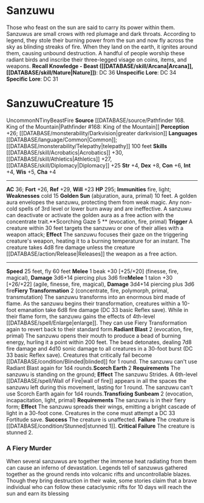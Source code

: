 ﻿---
ac: '36'
alignment: N
charisma: '+4'
constitution: '+6'
creature_ability:
- Fiery Transformation
- Golden Sun
- Radiant Blast
- Scorch Earth
- Scorching Gaze
- Transfixing
- Sunbeam
dexterity: '+8'
element: Fire
fly_speed: '60'
fortitude: '+26'
hp: '295'
id: '1417'
immunity:
- '[[DATABASE/trait/Fire|fire]]'
- '[[DATABASE/trait/Light|light]]'
intelligence: '+4'
land_speed: '25'
language:
- '[[DATABASE/language/Common|Common]] ; [[DATABASE/monsterability/Telepathy|telepathy]]
  100 feet'
level: '15'
max_speed: '60'
name: Sanzuwu
perception: '+26'
rarity: Uncommon
reflex: '+29'
sense:
- '[[DATABASE/monsterability/Darkvision|greater darkvision]]'
size: Tiny
skill:
- '[[DATABASE/skill/Acrobatics|Acrobatics]] +30'
- '[[DATABASE/skill/Athletics|Athletics]] +27'
- '[[DATABASE/skill/Diplomacy|Diplomacy]] +25'
source: '[[DATABASE/source/Pathfinder 168. King of the Mountain|Pathfinder #168: King
  of the Mountain]]'
speed:
- 25 feet
- fly 60 feet
strength: '+4'
strength_req: '4'
strongest_save:
- Reflex
trait:
- '[[DATABASE/trait/Beast|Beast]]'
- '[[DATABASE/trait/Fire|Fire]]'
- '[[DATABASE/trait/Uncommon|Uncommon]]'
type: Creature
vision: Greater darkvision
weakest_save:
- Will
weakness:
- '[[DATABASE/trait/Cold|cold]] 15'
will: '+23'
wisdom: '+5'

---
# Sanzuwu

Those who feast on the sun are said to carry its power within them. Sanzuwus are small crows with red plumage and dark throats. According to legend, they stole their burning power from the sun and now fly across the sky as blinding streaks of fire. When they land on the earth, it ignites around them, causing unbound destruction. A handful of people worship these radiant birds and inscribe their three-legged visage on coins, items, and weapons.
**Recall Knowledge - Beast ([[DATABASE/skill/Arcana|Arcana]], [[DATABASE/skill/Nature|Nature]])**: DC 36
**Unspecific Lore**: DC 34
**Specific Lore**: DC 31

# Sanzuwu<span class="item-type">Creature 15</span>

<span class="trait-uncommon item-trait">Uncommon</span><span class="trait-alignment item-trait">N</span><span class="trait-size item-trait">Tiny</span><span class="item-trait">Beast</span><span class="item-trait">Fire</span>
**Source** [[DATABASE/source/Pathfinder 168. King of the Mountain|Pathfinder #168: King of the Mountain]]
**Perception** +26; [[DATABASE/monsterability/Darkvision|greater darkvision]]
**Languages** [[DATABASE/language/Common|Common]]; [[DATABASE/monsterability/Telepathy|telepathy]] 100 feet
**Skills** [[DATABASE/skill/Acrobatics|Acrobatics]] +30, [[DATABASE/skill/Athletics|Athletics]] +27, [[DATABASE/skill/Diplomacy|Diplomacy]] +25
**Str** +4, **Dex** +8, **Con** +6, **Int** +4, **Wis** +5, **Cha** +4

---
**AC** 36; **Fort** +26, **Ref** +29, **Will** +23
**HP** 295; **Immunities** fire, light; **Weaknesses** cold 15
<span class="in-box-ability">**Golden Sun** (abjuration, aura, primal) 10 feet. A golden aura envelopes the sanzuwu, protecting them from weak magic. Any non-cold spells of 3rd level or lower burn away and are ineffective. A sanzuwu can deactivate or activate the golden aura as a free action with the concentrate trait.</span><span class="in-box-ability">**Scorching Gaze <span class="action-icon">5</span> ** (evocation, fire, primal) **Trigger** A creature within 30 feet targets the sanzuwu or one of their allies with a weapon attack; **Effect** The sanzuwu focuses their gaze on the triggering creature's weapon, heating it to a burning temperature for an instant. The creature takes 4d8 fire damage unless the creature [[DATABASE/action/Release|Releases]] the weapon as a free action.</span>

---
**Speed** 25 feet, fly 60 feet
<span class="in-box-ability">**Melee** <span class="action-icon">1</span> beak +30 [+25/+20] (finesse, fire, magical), **Damage** 3d6+14 piercing plus 3d6 fire</span><span class="in-box-ability">**Melee** <span class="action-icon">1</span> talon +30 [+26/+22] (agile, finesse, fire, magical), **Damage** 3d4+14 piercing plus 3d6 fire</span><span class="in-box-ability">**Fiery Transformation** <span class="action-icon">2</span> (concentrate, fire, polymorph, primal, transmutation) The sanzuwu transforms into an enormous bird made of flame. As the sanzuwu begins their transformation, creatures within a 10-foot emanation take 6d8 fire damage (DC 33 basic Reflex save). While in their flame form, the sanzuwu gains the effects of 4th-level [[DATABASE/spell/Enlarge|enlarge]]. They can use Fiery Transformation again to revert back to their standard form.</span><span class="in-box-ability">**Radiant Blast** <span class="action-icon">2</span> (evocation, fire, primal) The sanzuwu opens their mouth to produce a bead of burning energy, hurling it a point within 200 feet. The bead detonates, dealing 7d8 fire damage and 4d10 sonic damage to all creatures in a 30-foot burst (DC 33 basic Reflex save). Creatures that critically fail become [[DATABASE/condition/Blinded|blinded]] for 1 round. The sanzuwu can't use Radiant Blast again for 1d4 rounds.</span><span class="in-box-ability">**Scorch Earth** <span class="action-icon">2</span> **Requirements** The sanzuwu is standing on the ground; **Effect** The sanzuwu Strides. A 6th-level [[DATABASE/spell/Wall of Fire|wall of fire]] appears in all the spaces the sanzuwu left during this movement, lasting for 1 round. The sanzuwu can't use Scorch Earth again for 1d4 rounds.</span><span class="in-box-ability">**Transfixing Sunbeam** <span class="action-icon">2</span> (evocation, incapacitation, light, primal) **Requirements** The sanzuwu is in their fiery form; **Effect** The sanzuwu spreads their wings, emitting a bright cascade of light in a 30-foot cone. Creatures in the cone must attempt a DC 33 Fortitude save. 
**Success** The creature is unaffected. 
**Failure** The creature is [[DATABASE/condition/Stunned|stunned 1]]. 
**Critical Failure** The creature is stunned 2.</span>

###  A Fiery Murder

When several sanzuwus are together the immense heat radiating from them can cause an inferno of devastation. Legends tell of sanzuwus gathered together as the ground rends into volcanic rifts and uncontrollable blazes. Though they bring destruction in their wake, some stories claim that a brave individual who can follow these cataclysmic rifts for 10 days will reach the sun and earn its blessing